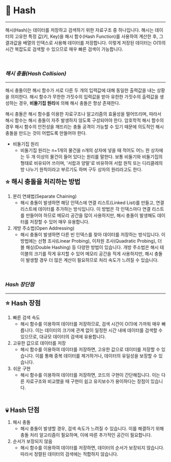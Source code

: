 # 🎯 Hash
- - -
해시(Hash)는 데이터를 저장하고 검색하기 위한 자료구조 중 하나입니다. 해시는 데이터의 고유한 특정 값(키, Key)을 해시 함수(Hash Function)를 사용하여 계산한 후, 그 결과값을 배열의 인덱스로 사용해 데이터를 저장합니다. 이렇게 저장된 데이터는 O(1)의 시간 복잡도로 검색할 수 있으므로 매우 빠른 검색이 가능합니다.


<br>

### **_해시 충돌(Hash Collision)_**
- - -
해시 충돌이란 해시 함수가 서로 다른 두 개의 입력값에 대해 동일한 출력값을 내는 상황을 의미한다. 해시 함수가 무한한 가짓수의 입력값을 받아 유한한 가짓수의 출력값을 생성하는 경우, **비둘기집 원리**에 의해 해시 충돌은 항상 존재한다.

해시 충돌은 해시 함수를 이용한 자료구조나 알고리즘의 효율성을 떨어뜨리며, 따라서 해시 함수는 해시 충돌이 자주 발생하지 않도록 구성되어야 한다. 암호학적 해시 함수의 경우 해시 함수의 안전성을 깨뜨리는 충돌 공격이 가능할 수 있기 때문에 의도적인 해시 충돌을 만드는 것이 어렵도록 만들어야 한다.


* 비둘기집 원리
  * 비둘기집 원리는 n+1개의 물건을 n개의 상자에 넣을 때 적어도 어느 한 상자에는 두 개 이상의 물건이 들어 있다는 원리를 말한다. 보통 비둘기와 비둘기집의 형태로 비유되어 쓰이며, '서랍과 양말'로 비유하여 서랍 원칙 또는 디리클레의 방 나누기 원칙이라고 부르기도 하며 구두 상자의 원리라고도 한다.


<span style="font-size: 20px">**⭐️ 해시 충돌을 처리하는 방법**</span> <br>

1. 분리 연쇄법(Separate Chaining)
   * 해시 충돌이 발생하면 해당 인덱스에 연결 리스트(Linked List)를 만들고, 연결 리스트에 데이터를 추가하는 방식입니다. 이 방법은 각 인덱스마다 연결 리스트를 만들어야 하므로 메모리 공간을 많이 사용하지만, 해시 충돌이 발생해도 데이터를 저장할 수 있어 매우 유용합니다.
2. 개방 주소법(Open Addressing)
   * 해시 충돌이 발생하면 다른 빈 인덱스를 찾아 데이터를 저장하는 방식입니다. 이 방법에는 선형 조사(Linear Probing), 이차원 조사(Quadratic Probing), 더블 해싱(Double Hashing) 등 다양한 방법이 있습니다. 개방 주소법은 해시 테이블의 크기를 작게 유지할 수 있어 메모리 공간을 적게 사용하지만, 해시 충돌이 발생할 경우 더 많은 계산이 필요하므로 처리 속도가 느려질 수 있습니다.

<br>

### **_Hash 장단점_**
- - -
<span style="font-size: 20px">**⭐️ Hash 장점**</span> <br>
1. 빠른 검색 속도
   * 해시 함수를 이용하여 데이터를 저장하므로, 검색 시간이 O(1)에 가까워 매우 빠릅니다. 이는 데이터의 크기에 관계 없이 일정한 시간 내에 데이터를 검색할 수 있으므로, 대규모 데이터의 검색에 유용합니다.
2. 고유한 값으로 데이터를 저장
   * 해시 함수를 이용하여 데이터를 저장하면, 고유한 값으로 데이터를 저장할 수 있습니다. 이를 통해 중복 데이터를 제거하거나, 데이터의 유일성을 보장할 수 있습니다.
3. 쉬운 구현
   * 해시 함수를 이용하여 데이터를 저장하면, 코드의 구현이 간단해집니다. 이는 다른 자료구조와 비교했을 때 구현이 쉽고 유지보수가 용이하다는 장점이 있습니다.

<br>

<span style="font-size: 20px">**💀️ Hash 단점**</span> <br>

1. 해시 충돌
   * 해시 충돌이 발생할 경우, 검색 속도가 느려질 수 있습니다. 이를 해결하기 위해 충돌 처리 알고리즘이 필요하며, 이에 따른 추가적인 공간이 필요합니다.
2. 순서가 보장되지 않음
   * 해시 함수를 이용하여 데이터를 저장하면, 데이터의 순서가 보장되지 않습니다. 따라서 정렬된 데이터의 검색에는 적합하지 않습니다.

<br>
